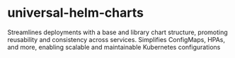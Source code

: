 # universal-helm-charts
Streamlines deployments with a base and library chart structure, promoting reusability and consistency across services. Simplifies ConfigMaps, HPAs, and more, enabling scalable and maintainable Kubernetes configurations
